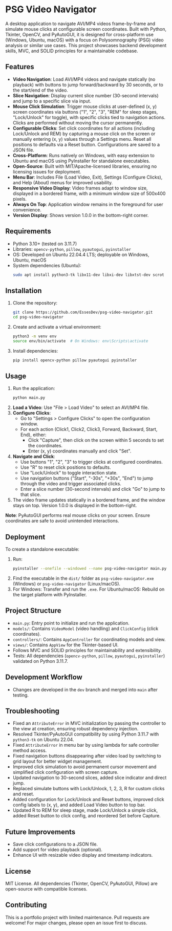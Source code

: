 # PSG Video Navigator

A desktop application to navigate AVI/MP4 videos frame-by-frame and simulate mouse clicks at configurable screen coordinates. Built with Python, Tkinter, OpenCV, and PyAutoGUI, it is designed for cross-platform use (Windows, Ubuntu, macOS) with a focus on Polysomnography (PSG) video analysis or similar use cases. This project showcases backend development skills, MVC, and SOLID principles for a maintainable codebase.

## Features
- **Video Navigation**: Load AVI/MP4 videos and navigate statically (no playback) with buttons to jump forward/backward by 30 seconds, or to the start/end of the video.
- **Slice Navigation**: Display current slice number (30-second intervals) and jump to a specific slice via input.
- **Mouse Click Simulation**: Trigger mouse clicks at user-defined (x, y) screen coordinates via buttons ("1", "2", "3", "REM" for sleep stages, "Lock/Unlock" for toggle), with specific clicks tied to navigation actions. Clicks are performed without moving the cursor permanently.
- **Configurable Clicks**: Set click coordinates for all actions (including Lock/Unlock and REM) by capturing a mouse click on the screen or manually entering (x, y) values through a Settings menu. Reset all positions to defaults via a Reset button. Configurations are saved to a JSON file.
- **Cross-Platform**: Runs natively on Windows, with easy extension to Ubuntu and macOS using PyInstaller for standalone executables.
- **Open-Source**: Built with MIT/Apache-licensed libraries, ensuring no licensing issues for deployment.
- **Menu Bar**: Includes File (Load Video, Exit), Settings (Configure Clicks), and Help (About) menus for improved usability.
- **Responsive Video Display**: Video frames adapt to window size, displayed in a bordered frame, with a minimum window size of 500x400 pixels.
- **Always On Top**: Application window remains in the foreground for user convenience.
- **Version Display**: Shows version 1.0.0 in the bottom-right corner.

## Requirements
- Python 3.10+ (tested on 3.11.7)
- Libraries: `opencv-python`, `pillow`, `pyautogui`, `pyinstaller`
- OS: Developed on Ubuntu 22.04.4 LTS; deployable on Windows, Ubuntu, macOS
- System dependencies (Ubuntu):
  ```bash
  sudo apt install python3-tk libx11-dev libxi-dev libxtst-dev scrot
  ```

## Installation
1. Clone the repository:
   ```bash
   git clone https://github.com/EssesDev/psg-video-navigator.git
   cd psg-video-navigator
   ```
2. Create and activate a virtual environment:
   ```bash
   python3 -m venv env
   source env/bin/activate  # On Windows: env\Scripts\activate
   ```
3. Install dependencies:
   ```bash
   pip install opencv-python pillow pyautogui pyinstaller
   ```

## Usage
1. Run the application:
   ```bash
   python main.py
   ```
2. **Load a Video**: Use "File > Load Video" to select an AVI/MP4 file.
3. **Configure Clicks**:
   - Go to "Settings > Configure Clicks" to open the configuration window.
   - For each action (Click1, Click2, Click3, Forward, Backward, Start, End), either:
     - Click "Capture", then click on the screen within 5 seconds to set the coordinates.
     - Enter (x, y) coordinates manually and click "Set".
4. **Navigate and Click**:
   - Use buttons "1", "2", "3" to trigger clicks at configured coordinates.
   - Use "R" to reset click positions to defaults.
   - Use "Lock/Unlock" to toggle interaction state.
   - Use navigation buttons ("Start", "-30s", "+30s", "End") to jump through the video and trigger associated clicks.
   - Enter a slice number (30-second intervals) and click "Go" to jump to that slice.
5. The video frame updates statically in a bordered frame, and the window stays on top. Version 1.0.0 is displayed in the bottom-right.

**Note**: PyAutoGUI performs real mouse clicks on your screen. Ensure coordinates are safe to avoid unintended interactions.

## Deployment
To create a standalone executable:
1. Run:
   ```bash
   pyinstaller --onefile --windowed --name psg-video-navigator main.py
   ```
2. Find the executable in the `dist/` folder as `psg-video-navigator.exe` (Windows) or `psg-video-navigator` (Linux/macOS).
3. For Windows: Transfer and run the `.exe`. For Ubuntu/macOS: Rebuild on the target platform with PyInstaller.

## Project Structure
- `main.py`: Entry point to initialize and run the application.
- `models/`: Contains `VideoModel` (video handling) and `ClickConfig` (click coordinates).
- `controllers/`: Contains `AppController` for coordinating models and view.
- `views/`: Contains `AppView` for the Tkinter-based UI.
- Follows MVC and SOLID principles for maintainability and extensibility.
- Tests: All dependencies (`opencv-python`, `pillow`, `pyautogui`, `pyinstaller`) validated on Python 3.11.7.

## Development Workflow
- Changes are developed in the `dev` branch and merged into `main` after testing.

## Troubleshooting
- Fixed an `AttributeError` in MVC initialization by passing the controller to the view at creation, ensuring robust dependency injection.
- Resolved Tkinter/PyAutoGUI compatibility by using Python 3.11.7 with `python3-tk` on Ubuntu 22.04.
- Fixed `AttributeError` in menu bar by using lambda for safe controller method access.
- Fixed navigation buttons disappearing after video load by switching to grid layout for better widget management.
- Improved click simulation to avoid permanent cursor movement and simplified click configuration with screen capture.
- Updated navigation to 30-second slices, added slice indicator and direct jump.
- Replaced simulate buttons with Lock/Unlock, 1, 2, 3, R for custom clicks and reset.
- Added configuration for Lock/Unlock and Reset buttons, improved click config labels to (x, y), and added Load Video button to top bar.
- Updated R to REM for sleep stage, made Lock/Unlock a simple click, added Reset button to click config, and reordered Set before Capture.

## Future Improvements
- Save click configurations to a JSON file.
- Add support for video playback (optional).
- Enhance UI with resizable video display and timestamp indicators.

## License
MIT License. All dependencies (Tkinter, OpenCV, PyAutoGUI, Pillow) are open-source with compatible licenses.

## Contributing
This is a portfolio project with limited maintenance. Pull requests are welcome! For major changes, please open an issue first to discuss.